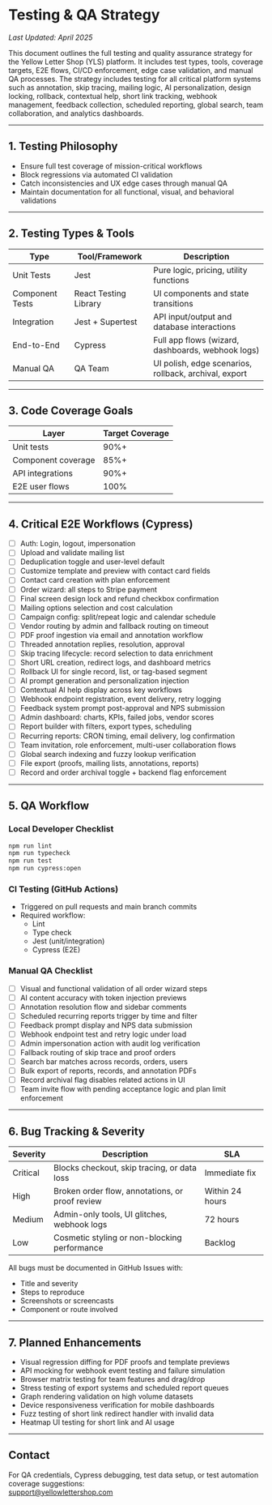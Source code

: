 # Testing & QA Strategy

*Last Updated: April 2025*

This document outlines the full testing and quality assurance strategy for the Yellow Letter Shop (YLS) platform. It includes test types, tools, coverage targets, E2E flows, CI/CD enforcement, edge case validation, and manual QA processes. The strategy includes testing for all critical platform systems such as annotation, skip tracing, mailing logic, AI personalization, design locking, rollback, contextual help, short link tracking, webhook management, feedback collection, scheduled reporting, global search, team collaboration, and analytics dashboards.

---

## 1. Testing Philosophy

- Ensure full test coverage of mission-critical workflows
- Block regressions via automated CI validation
- Catch inconsistencies and UX edge cases through manual QA
- Maintain documentation for all functional, visual, and behavioral validations

---

## 2. Testing Types & Tools

| Type             | Tool/Framework        | Description                                           |
|------------------|------------------------|-------------------------------------------------------|
| Unit Tests       | Jest                  | Pure logic, pricing, utility functions                |
| Component Tests  | React Testing Library | UI components and state transitions                   |
| Integration      | Jest + Supertest      | API input/output and database interactions            |
| End-to-End       | Cypress               | Full app flows (wizard, dashboards, webhook logs)     |
| Manual QA        | QA Team               | UI polish, edge scenarios, rollback, archival, export |

---

## 3. Code Coverage Goals

| Layer               | Target Coverage |
|---------------------|-----------------|
| Unit tests          | 90%+            |
| Component coverage  | 85%+            |
| API integrations    | 90%+            |
| E2E user flows      | 100%            |

---

## 4. Critical E2E Workflows (Cypress)

- [ ] Auth: Login, logout, impersonation
- [ ] Upload and validate mailing list
- [ ] Deduplication toggle and user-level default
- [ ] Customize template and preview with contact card fields
- [ ] Contact card creation with plan enforcement
- [ ] Order wizard: all steps to Stripe payment
- [ ] Final screen design lock and refund checkbox confirmation
- [ ] Mailing options selection and cost calculation
- [ ] Campaign config: split/repeat logic and calendar schedule
- [ ] Vendor routing by admin and fallback routing on timeout
- [ ] PDF proof ingestion via email and annotation workflow
- [ ] Threaded annotation replies, resolution, approval
- [ ] Skip tracing lifecycle: record selection to data enrichment
- [ ] Short URL creation, redirect logs, and dashboard metrics
- [ ] Rollback UI for single record, list, or tag-based segment
- [ ] AI prompt generation and personalization injection
- [ ] Contextual AI help display across key workflows
- [ ] Webhook endpoint registration, event delivery, retry logging
- [ ] Feedback system prompt post-approval and NPS submission
- [ ] Admin dashboard: charts, KPIs, failed jobs, vendor scores
- [ ] Report builder with filters, export types, scheduling
- [ ] Recurring reports: CRON timing, email delivery, log confirmation
- [ ] Team invitation, role enforcement, multi-user collaboration flows
- [ ] Global search indexing and fuzzy lookup verification
- [ ] File export (proofs, mailing lists, annotations, reports)
- [ ] Record and order archival toggle + backend flag enforcement

---

## 5. QA Workflow

### Local Developer Checklist
```bash
npm run lint
npm run typecheck
npm run test
npm run cypress:open
```

### CI Testing (GitHub Actions)
- Triggered on pull requests and main branch commits
- Required workflow:
  - Lint
  - Type check
  - Jest (unit/integration)
  - Cypress (E2E)

### Manual QA Checklist
- [ ] Visual and functional validation of all order wizard steps
- [ ] AI content accuracy with token injection previews
- [ ] Annotation resolution flow and sidebar comments
- [ ] Scheduled recurring reports trigger by time and filter
- [ ] Feedback prompt display and NPS data submission
- [ ] Webhook endpoint test and retry logic under load
- [ ] Admin impersonation action with audit log verification
- [ ] Fallback routing of skip trace and proof orders
- [ ] Search bar matches across records, orders, users
- [ ] Bulk export of reports, records, and annotation PDFs
- [ ] Record archival flag disables related actions in UI
- [ ] Team invite flow with pending acceptance logic and plan limit enforcement

---

## 6. Bug Tracking & Severity

| Severity   | Description                                      | SLA             |
|------------|--------------------------------------------------|-----------------|
| Critical   | Blocks checkout, skip tracing, or data loss      | Immediate fix   |
| High       | Broken order flow, annotations, or proof review  | Within 24 hours |
| Medium     | Admin-only tools, UI glitches, webhook logs      | 72 hours        |
| Low        | Cosmetic styling or non-blocking performance     | Backlog         |

All bugs must be documented in GitHub Issues with:
- Title and severity
- Steps to reproduce
- Screenshots or screencasts
- Component or route involved

---

## 7. Planned Enhancements

- Visual regression diffing for PDF proofs and template previews
- API mocking for webhook event testing and failure simulation
- Browser matrix testing for team features and drag/drop
- Stress testing of export systems and scheduled report queues
- Graph rendering validation on high volume datasets
- Device responsiveness verification for mobile dashboards
- Fuzz testing of short link redirect handler with invalid data
- Heatmap UI testing for short link and AI usage

---

## Contact

For QA credentials, Cypress debugging, test data setup, or test automation coverage suggestions:  
support@yellowlettershop.com


